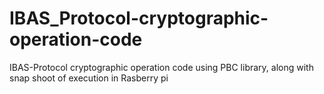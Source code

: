 # IBAS_Protocol-cryptographic-operation-code
IBAS-Protocol cryptographic operation code using PBC library, along with snap shoot of execution in Rasberry pi
